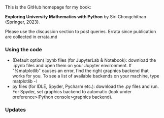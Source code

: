 This is the GitHub homepage for my book:

**Exploring University Mathematics with Python** by Siri Chongchitnan (Springer, 2023).

Please use the discussion section to post queries. Errata since publication are collected in errata.md

### Using the code

- (Default option) ipynb files (for JupyterLab & Notebook): download the .ipynb files and open them on your Jupyter environment. If "%matplotlib" causes an error, find the right graphics backend that works for you. To see a list of available backends on your machine, type matplotlib -l
- py files (for IDLE, Spyder, Pycharm etc.): download the .py files and run. For Spyder, set graphics backend to automatic (look under preference>IPython console>graphics backend).

### Updates 
